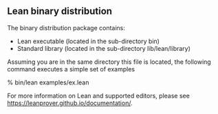 Lean binary distribution
------------------------

The binary distribution package contains:

- Lean executable (located in the sub-directory bin)
- Standard library (located in the sub-directory lib/lean/library)

Assuming you are in the same directory this file is located,
the following command executes a simple set of examples

% bin/lean examples/ex.lean

For more information on Lean and supported editors, please see https://leanprover.github.io/documentation/.
